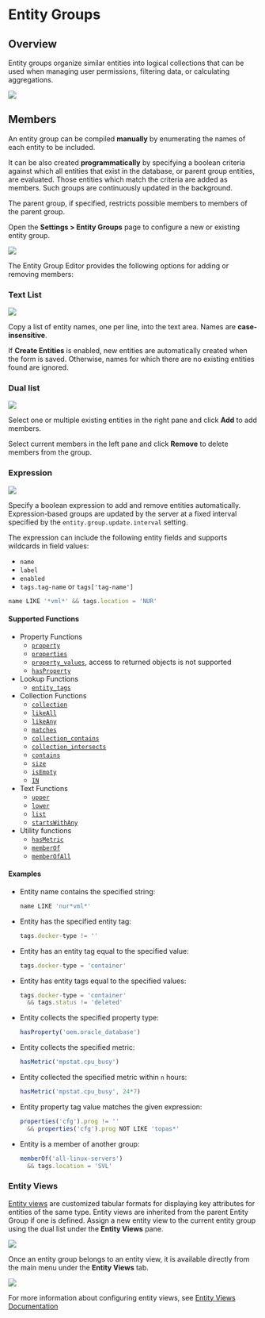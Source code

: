 # Entity Groups

## Overview

Entity groups organize similar entities into logical collections that can be used when managing user permissions, filtering data, or calculating aggregations.

![](./images/entity-groups-title.png)

## Members

An entity group can be compiled **manually** by enumerating the names of each entity to be included.

It can be also created **programmatically** by specifying a boolean criteria against which all entities that exist in the database, or parent group entities, are evaluated. Those entities which match the criteria are added as members. Such groups are continuously updated in the background.

The parent group, if specified, restricts possible members to members of the parent group.

Open the **Settings > Entity Groups** page to configure a new or existing entity group.

![](./images/settings-entity-groups.png)

The Entity Group Editor provides the following options for adding or removing members:

### Text List

![](./images/text-list.png)

Copy a list of entity names, one per line, into the text area. Names are **case-insensitive**.

If **Create Entities** is enabled, new entities are automatically created when the form is saved. Otherwise, names for which there are no existing entities found are ignored.

### Dual list

![](./images/dual-list.png)

Select one or multiple existing entities in the right pane and click **Add** to add members.

Select current members in the left pane and click **Remove** to delete members from the group.

### Expression

![](./images/expression.png)

Specify a boolean expression to add and remove entities automatically. Expression-based groups are updated by the server at a fixed interval specified by the `entity.group.update.interval` setting.

The expression can include the following entity fields and supports wildcards in field values:

* `name`
* `label`
* `enabled`
* `tags.tag-name` or `tags['tag-name']`

```javascript
name LIKE '*vml*' && tags.location = 'NUR'
```

#### Supported Functions

* Property Functions
  * [`property`](functions-entity-groups-expression.md#property)
  * [`properties`](functions-entity-groups-expression.md#properties)
  * [`property_values`](functions-entity-groups-expression.md#property_values), access to returned objects is not supported
  * [`hasProperty`](functions-entity-groups-expression.md#hasproperty)
* Lookup Functions
  * [`entity_tags`](functions-entity-groups-expression.md#entity_tags)
* Collection Functions
  * [`collection`](functions-entity-groups-expression.md#collection)
  * [`likeAll`](functions-entity-groups-expression.md#likeall)
  * [`likeAny`](functions-entity-groups-expression.md#likeany)
  * [`matches`](functions-entity-groups-expression.md#matches)
  * [`collection_contains`](functions-entity-groups-expression.md#collection_contains)
  * [`collection_intersects`](functions-entity-groups-expression.md#collection_intersects)
  * [`contains`](functions-entity-groups-expression.md#contains)
  * [`size`](functions-entity-groups-expression.md#size)
  * [`isEmpty`](functions-entity-groups-expression.md#isempty)
  * [`IN`](functions-entity-groups-expression.md#in)
* Text Functions
  * [`upper`](functions-entity-groups-expression.md#upper)
  * [`lower`](functions-entity-groups-expression.md#lower)
  * [`list`](functions-entity-groups-expression.md#list)
  * [`startsWithAny`](functions-entity-groups-expression.md#startswithany)
* Utility functions
  * [`hasMetric`](functions-entity-groups-expression.md#hasmetric)
  * [`memberOf`](functions-entity-groups-expression.md#memberof)
  * [`memberOfAll`](functions-entity-groups-expression.md#memberofall)

#### Examples

* Entity name contains the specified string:

  ```javascript
  name LIKE 'nur*vml*'
  ```

* Entity has the specified entity tag:

  ```javascript
  tags.docker-type != ''
  ```

* Entity has an entity tag equal to the specified value:

  ```javascript
  tags.docker-type = 'container'
  ```

* Entity has entity tags equal to the specified values:

  ```javascript
  tags.docker-type = 'container'
    && tags.status != 'deleted'
  ```

* Entity collects the specified property type:

  ```javascript
  hasProperty('oem.oracle_database')
  ```

* Entity collects the specified metric:

  ```javascript
  hasMetric('mpstat.cpu_busy')
  ```

* Entity collected the specified metric within `n` hours:

  ```javascript
  hasMetric('mpstat.cpu_busy', 24*7)
  ```

* Entity property tag value matches the given expression:

  ```javascript
  properties('cfg').prog != ''
    && properties('cfg').prog NOT LIKE 'topas*'
  ```

* Entity is a member of another group:

  ```javascript
  memberOf('all-linux-servers')
    && tags.location = 'SVL'
  ```

### Entity Views

[Entity views](./entity_views.md) are customized tabular formats for displaying key attributes for entities of the same type. Entity views are inherited from the parent Entity Group if one is defined. Assign a new entity view to the current entity group using the dual list under the **Entity Views** pane.

![](./images/entity-view-add.png)

Once an entity group belongs to an entity view, it is available directly from the main menu under the **Entity Views** tab.

![](./images/entity-views-menu.png)

For more information about configuring entity views, see [Entity Views Documentation](./entity_views.md#settings)